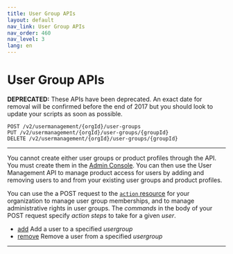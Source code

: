 ```yaml
---
title: User Group APIs
layout: default
nav_link: User Group APIs
nav_order: 460
nav_level: 3
lang: en
---
```

# <a name="userGroups" class="api-ref-title">User Group APIs</a>

**DEPRECATED:** These APIs have been deprecated. An exact date for removal will be confirmed before the end of 2017 but you should look to update your scripts as soon as possible.

```
POST /v2/usermanagement/{orgId}/user-groups
PUT /v2/usermanagement/{orgId}/user-groups/{groupId}
DELETE /v2/usermanagement/{orgId}/user-groups/{groupId}
```

<hr class="api-ref-rule">

You cannot create either user groups or product profiles through the API. You must create them in the [Admin Console](https://adminconsole.adobe.com/enterprise/). You can then use the User Management API to manage product access for users by adding and removing users to and from your existing user groups and product profiles.

You can use the a POST request to the [`action` resource](ActionsRef.md) for your organization to manage user group memberships, and to manage administrative rights in user groups. The _commands_ in the body of your POST request specify _action steps_ to take for a given _user_.

* [add](usergroupActionCommands.md#addRemove) Add a user to a specified _usergroup_
* [remove](usergroupActionCommands.md#addRemove) Remove a user from a specified _usergroup_

<hr class="api-ref-rule">
